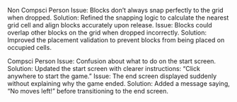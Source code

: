 Non Compsci Person
Issue: Blocks don’t always snap perfectly to the grid when dropped.
    Solution: Refined the snapping logic to calculate the nearest grid cell and align blocks accurately upon release.
Issue: Blocks could overlap other blocks on the grid when dropped incorrectly.
    Solution: Improved the placement validation to prevent blocks from being placed on occupied cells.


Compsci Person
Issue: Confusion about what to do on the start screen.
    Solution: Updated the start screen with clearer instructions: “Click anywhere to start the game.”
Issue: The end screen displayed suddenly without explaining why the game ended.
    Solution: Added a message saying, “No moves left!” before transitioning to the end screen.



